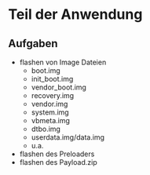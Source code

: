 # Teil der Anwendung
## Aufgaben
- flashen von Image Dateien
  - boot.img
  - init_boot.img
  - vendor_boot.img
  - recovery.img
  - vendor.img
  - system.img
  - vbmeta.img
  - dtbo.img
  - userdata.img/data.img
  - u.a.
- flashen des Preloaders
- flashen des Payload.zip
